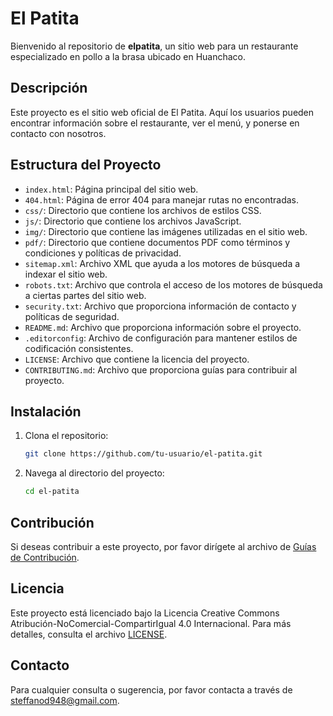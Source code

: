 # El Patita

Bienvenido al repositorio de **elpatita**, un sitio web para un restaurante especializado en pollo a la brasa ubicado en Huanchaco.

## Descripción

Este proyecto es el sitio web oficial de El Patita. Aquí los usuarios pueden encontrar información sobre el restaurante, ver el menú, y ponerse en contacto con nosotros.

## Estructura del Proyecto

- `index.html`: Página principal del sitio web.
- `404.html`: Página de error 404 para manejar rutas no encontradas.
- `css/`: Directorio que contiene los archivos de estilos CSS.
- `js/`: Directorio que contiene los archivos JavaScript.
- `img/`: Directorio que contiene las imágenes utilizadas en el sitio web.
- `pdf/`: Directorio que contiene documentos PDF como términos y condiciones y políticas de privacidad.
- `sitemap.xml`: Archivo XML que ayuda a los motores de búsqueda a indexar el sitio web.
- `robots.txt`: Archivo que controla el acceso de los motores de búsqueda a ciertas partes del sitio web.
- `security.txt`: Archivo que proporciona información de contacto y políticas de seguridad.
- `README.md`: Archivo que proporciona información sobre el proyecto.
- `.editorconfig`: Archivo de configuración para mantener estilos de codificación consistentes.
- `LICENSE`: Archivo que contiene la licencia del proyecto.
- `CONTRIBUTING.md`: Archivo que proporciona guías para contribuir al proyecto.

## Instalación

1. Clona el repositorio:
   ```sh
   git clone https://github.com/tu-usuario/el-patita.git

2. Navega al directorio del proyecto:
    ```sh
   cd el-patita

## Contribución

Si deseas contribuir a este proyecto, por favor dirígete al archivo de [Guías de Contribución](./CONTRIBUTING.md).

## Licencia

Este proyecto está licenciado bajo la Licencia Creative Commons Atribución-NoComercial-CompartirIgual 4.0 Internacional. Para más detalles, consulta el archivo [LICENSE](./LICENSE).

## Contacto

Para cualquier consulta o sugerencia, por favor contacta a través de [steffanod948@gmail.com](mailto:steffanod948@gmail.com).